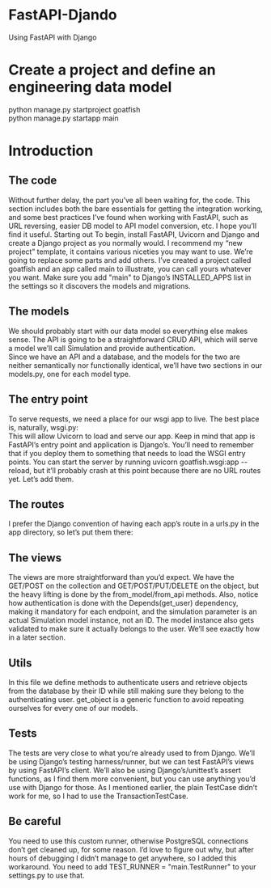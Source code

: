 # FastAPI-Djando
Using FastAPI with Django
# Create a project and define an engineering data model
python manage.py startproject goatfish  
python manage.py startapp main
# Introduction
## The code  
Without further delay, the part you’ve all been waiting for, the code. This section includes both the bare essentials for getting the integration working, and some best practices I’ve found when working with FastAPI, such as URL reversing, easier DB model to API model conversion, etc. I hope you’ll find it useful.
Starting out
To begin, install FastAPI, Uvicorn and Django and create a Django project as you normally would. I recommend my “new project” template, it contains various niceties you may want to use. We’re going to replace some parts and add others. I’ve created a project called goatfish and an app called main to illustrate, you can call yours whatever you want. Make sure you add "main" to Django’s INSTALLED_APPS list in the settings so it discovers the models and migrations.
## The models  
We should probably start with our data model so everything else makes sense. The API is going to be a straightforward CRUD API, which will serve a model we’ll call Simulation and provide authentication.  
Since we have an API and a database, and the models for the two are neither semantically nor functionally identical, we’ll have two sections in our models.py, one for each model type.
## The entry point
To serve requests, we need a place for our wsgi app to live. The best place is, naturally, wsgi.py:  
This will allow Uvicorn to load and serve our app. Keep in mind that app is FastAPI’s entry point and application is Django’s. You’ll need to remember that if you deploy them to something that needs to load the WSGI entry points.
You can start the server by running uvicorn goatfish.wsgi:app --reload, but it’ll probably crash at this point because there are no URL routes yet. Let’s add them.  
## The routes
I prefer the Django convention of having each app’s route in a urls.py in the app directory, so let’s put them there:
## The views
The views are more straightforward than you’d expect. We have the GET/POST on the collection and GET/POST/PUT/DELETE on the object, but the heavy lifting is done by the from_model/from_api methods.
Also, notice how authentication is done with the Depends(get_user) dependency, making it mandatory for each endpoint, and the simulation parameter is an actual Simulation model instance, not an ID. The model instance also gets validated to make sure it actually belongs to the user. We’ll see exactly how in a later section.
## Utils
In this file we define methods to authenticate users and retrieve objects from the database by their ID while still making sure they belong to the authenticating user. get_object is a generic function to avoid repeating ourselves for every one of our models.
## Tests
The tests are very close to what you’re already used to from Django. We’ll be using Django’s testing harness/runner, but we can test FastAPI’s views by using FastAPI’s client. We’ll also be using Django’s/unittest’s assert functions, as I find them more convenient, but you can use anything you’d use with Django for those.
As I mentioned earlier, the plain TestCase didn’t work for me, so I had to use the TransactionTestCase.
## Be careful
You need to use this custom runner, otherwise PostgreSQL connections don’t get cleaned up, for some reason. I’d love to figure out why, but after hours of debugging I didn’t manage to get anywhere, so I added this workaround.
You need to add TEST_RUNNER = "main.TestRunner" to your settings.py to use that.